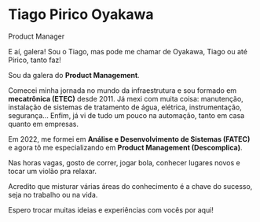 # Tiago Pirico Oyakawa

Product Manager

E aí, galera! Sou o Tiago, mas pode me chamar de Oyakawa, Tiago ou até Pirico, tanto faz! 

Sou da galera do **Product Management**.

Comecei minha jornada no mundo da infraestrutura e sou formado em **mecatrônica (ETEC)** desde 2011. Já mexi com muita coisa: manutenção, instalação de sistemas de tratamento de água, elétrica, instrumentação, segurança... Enfim, já vi de tudo um pouco na automação, tanto em casa quanto em empresas.

Em 2022, me formei em **Análise e Desenvolvimento de Sistemas (FATEC)** e agora tô me especializando em **Product Management (Descomplica)**.

Nas horas vagas, gosto de correr, jogar bola, conhecer lugares novos e tocar um violão pra relaxar.

Acredito que misturar várias áreas do conhecimento é a chave do sucesso, seja no trabalho ou na vida.

Espero trocar muitas ideias e experiências com vocês por aqui!
